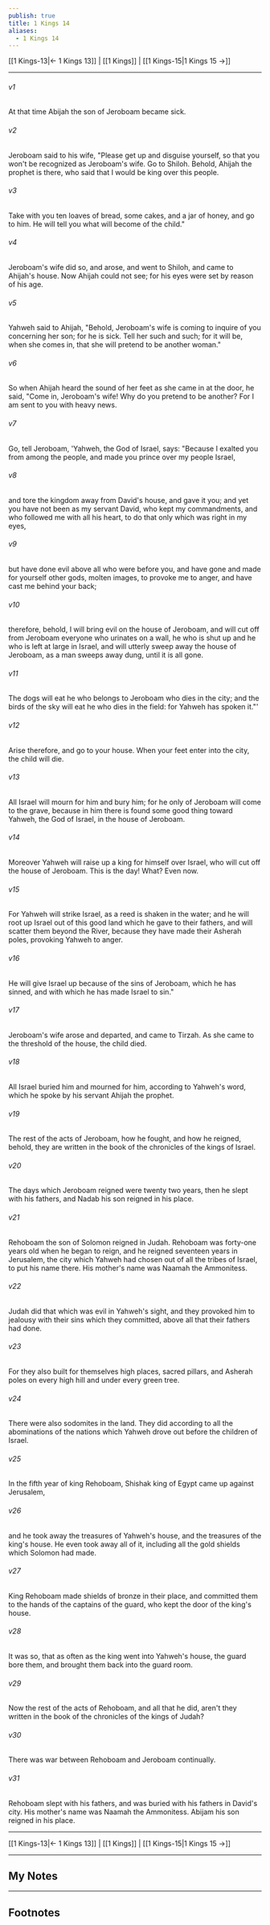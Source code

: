 ```yaml
---
publish: true
title: 1 Kings 14
aliases:
  - 1 Kings 14
---
```


[[1 Kings-13|← 1 Kings 13]] | [[1 Kings]] | [[1 Kings-15|1 Kings 15 →]]
***



###### v1 
At that time Abijah the son of Jeroboam became sick. 

###### v2 
Jeroboam said to his wife, "Please get up and disguise yourself, so that you won't be recognized as Jeroboam's wife. Go to Shiloh. Behold, Ahijah the prophet is there, who said that I would be king over this people. 

###### v3 
Take with you ten loaves of bread, some cakes, and a jar of honey, and go to him. He will tell you what will become of the child." 

###### v4 
Jeroboam's wife did so, and arose, and went to Shiloh, and came to Ahijah's house. Now Ahijah could not see; for his eyes were set by reason of his age. 

###### v5 
Yahweh said to Ahijah, "Behold, Jeroboam's wife is coming to inquire of you concerning her son; for he is sick. Tell her such and such; for it will be, when she comes in, that she will pretend to be another woman." 

###### v6 
So when Ahijah heard the sound of her feet as she came in at the door, he said, "Come in, Jeroboam's wife! Why do you pretend to be another? For I am sent to you with heavy news. 

###### v7 
Go, tell Jeroboam, 'Yahweh, the God of Israel, says: "Because I exalted you from among the people, and made you prince over my people Israel, 

###### v8 
and tore the kingdom away from David's house, and gave it you; and yet you have not been as my servant David, who kept my commandments, and who followed me with all his heart, to do that only which was right in my eyes, 

###### v9 
but have done evil above all who were before you, and have gone and made for yourself other gods, molten images, to provoke me to anger, and have cast me behind your back; 

###### v10 
therefore, behold, I will bring evil on the house of Jeroboam, and will cut off from Jeroboam everyone who urinates on a wall, he who is shut up and he who is left at large in Israel, and will utterly sweep away the house of Jeroboam, as a man sweeps away dung, until it is all gone. 

###### v11 
The dogs will eat he who belongs to Jeroboam who dies in the city; and the birds of the sky will eat he who dies in the field: for Yahweh has spoken it."' 

###### v12 
Arise therefore, and go to your house. When your feet enter into the city, the child will die. 

###### v13 
All Israel will mourn for him and bury him; for he only of Jeroboam will come to the grave, because in him there is found some good thing toward Yahweh, the God of Israel, in the house of Jeroboam. 

###### v14 
Moreover Yahweh will raise up a king for himself over Israel, who will cut off the house of Jeroboam. This is the day! What? Even now. 

###### v15 
For Yahweh will strike Israel, as a reed is shaken in the water; and he will root up Israel out of this good land which he gave to their fathers, and will scatter them beyond the River, because they have made their Asherah poles, provoking Yahweh to anger. 

###### v16 
He will give Israel up because of the sins of Jeroboam, which he has sinned, and with which he has made Israel to sin." 

###### v17 
Jeroboam's wife arose and departed, and came to Tirzah. As she came to the threshold of the house, the child died. 

###### v18 
All Israel buried him and mourned for him, according to Yahweh's word, which he spoke by his servant Ahijah the prophet. 

###### v19 
The rest of the acts of Jeroboam, how he fought, and how he reigned, behold, they are written in the book of the chronicles of the kings of Israel. 

###### v20 
The days which Jeroboam reigned were twenty two years, then he slept with his fathers, and Nadab his son reigned in his place. 

###### v21 
Rehoboam the son of Solomon reigned in Judah. Rehoboam was forty-one years old when he began to reign, and he reigned seventeen years in Jerusalem, the city which Yahweh had chosen out of all the tribes of Israel, to put his name there. His mother's name was Naamah the Ammonitess. 

###### v22 
Judah did that which was evil in Yahweh's sight, and they provoked him to jealousy with their sins which they committed, above all that their fathers had done. 

###### v23 
For they also built for themselves high places, sacred pillars, and Asherah poles on every high hill and under every green tree. 

###### v24 
There were also sodomites in the land. They did according to all the abominations of the nations which Yahweh drove out before the children of Israel. 

###### v25 
In the fifth year of king Rehoboam, Shishak king of Egypt came up against Jerusalem, 

###### v26 
and he took away the treasures of Yahweh's house, and the treasures of the king's house. He even took away all of it, including all the gold shields which Solomon had made. 

###### v27 
King Rehoboam made shields of bronze in their place, and committed them to the hands of the captains of the guard, who kept the door of the king's house. 

###### v28 
It was so, that as often as the king went into Yahweh's house, the guard bore them, and brought them back into the guard room. 

###### v29 
Now the rest of the acts of Rehoboam, and all that he did, aren't they written in the book of the chronicles of the kings of Judah? 

###### v30 
There was war between Rehoboam and Jeroboam continually. 

###### v31 
Rehoboam slept with his fathers, and was buried with his fathers in David's city. His mother's name was Naamah the Ammonitess. Abijam his son reigned in his place.

***
[[1 Kings-13|← 1 Kings 13]] | [[1 Kings]] | [[1 Kings-15|1 Kings 15 →]]

---
## My Notes

---
## Footnotes